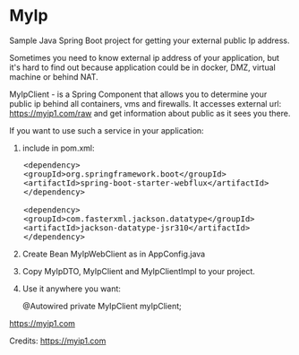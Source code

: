 # MyIp

Sample Java Spring Boot project for getting your external public Ip address.

Sometimes you need to know external ip address of your application, but it's hard to find out because application could be in docker, DMZ, virtual machine or behind NAT.  

MyIpClient - is a Spring Component that allows you to determine your public ip behind all containers, vms and firewalls.
It accesses external url: https://myip1.com/raw and get information about public as it sees you there.

If you want to use such a service in your application:

1. include in pom.xml:
<pre>
   &lt;dependency&gt;
   &lt;groupId&gt;org.springframework.boot&lt;/groupId&gt;
   &lt;artifactId&gt;spring-boot-starter-webflux&lt;/artifactId&gt;
   &lt;/dependency&gt;

   &lt;dependency&gt;
   &lt;groupId&gt;com.fasterxml.jackson.datatype&lt;/groupId&gt;
   &lt;artifactId&gt;jackson-datatype-jsr310&lt;/artifactId&gt;
   &lt;/dependency&gt;
</pre>
2. Create Bean MyIpWebClient as in AppConfig.java
3. Copy MyIpDTO, MyIpClient and MyIpClientImpl to your project.
4. Use it anywhere you want:
   
   @Autowired
   private MyIpClient myIpClient;

https://myip1.com

Credits: https://myip1.com
